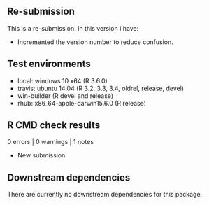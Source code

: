 ## Re-submission

This is a re-submission. In this version I have:

* Incremented the version number to reduce confusion.

## Test environments

* local: windows 10 x64 (R 3.6.0)
* travis: ubuntu 14.04 (R 3.2, 3.3, 3.4, oldrel, release, devel)
* win-builder (R devel and release)
* rhub: x86_64-apple-darwin15.6.0 (R release)

## R CMD check results

0 errors | 0 warnings | 1 notes

* New submission

## Downstream dependencies

There are currently no downstream dependencies for this package.
